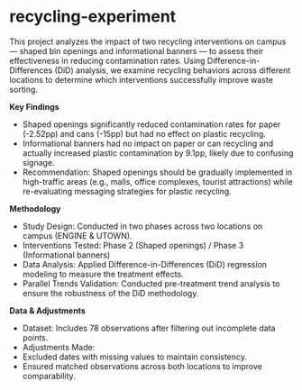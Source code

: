 # recycling-experiment

This project analyzes the impact of two recycling interventions on campus — shaped bin openings and informational banners — to assess their effectiveness in reducing contamination rates. Using Difference-in-Differences (DiD) analysis, we examine recycling behaviors across different locations to determine which interventions successfully improve waste sorting.

**Key Findings**
- Shaped openings significantly reduced contamination rates for paper (-2.52pp) and cans (-15pp) but had no effect on plastic recycling.
- Informational banners had no impact on paper or can recycling and actually increased plastic contamination by 9.1pp, likely due to confusing signage.
- Recommendation: Shaped openings should be gradually implemented in high-traffic areas (e.g., malls, office complexes, tourist attractions) while re-evaluating messaging strategies for plastic recycling.

**Methodology**
- Study Design: Conducted in two phases across two locations on campus (ENGINE & UTOWN).
- Interventions Tested: Phase 2 (Shaped openings) / Phase 3 (Informational banners)
- Data Analysis: Applied Difference-in-Differences (DiD) regression modeling to measure the treatment effects.
- Parallel Trends Validation: Conducted pre-treatment trend analysis to ensure the robustness of the DiD methodology.

**Data & Adjustments**
- Dataset: Includes 78 observations after filtering out incomplete data points.
- Adjustments Made:
-   Excluded dates with missing values to maintain consistency.
-   Ensured matched observations across both locations to improve comparability.
